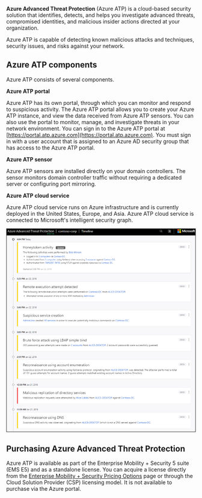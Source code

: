 **Azure Advanced Threat Protection** (Azure ATP) is a cloud-based security solution that identifies, detects, and helps you investigate advanced threats, compromised identities, and malicious insider actions directed at your organization.

Azure ATP is capable of detecting known malicious attacks and techniques, security issues, and risks against your network.

## Azure ATP components

Azure ATP consists of several components.

**Azure ATP portal** 

Azure ATP has its own portal, through which you can monitor and respond to suspicious activity. The Azure ATP portal allows you to create your Azure ATP instance, and view the data received from Azure ATP sensors. You can also use the portal to monitor, manage, and investigate threats in your network environment. You can sign in to the Azure ATP portal at [https://portal.atp.azure.com](https://portal.atp.azure.com). You must sign in with a user account that is assigned to an Azure AD security group that has access to the Azure ATP portal.

**Azure ATP sensor** 

Azure ATP sensors are installed directly on your domain controllers. The sensor monitors domain controller traffic without requiring a dedicated server or configuring port mirroring.

**Azure ATP cloud service** 

Azure ATP cloud service runs on Azure infrastructure and is currently deployed in the United States, Europe, and Asia. Azure ATP cloud service is connected to Microsoft's intelligent security graph.

![Screenshot of Azure Advanced Threat Protection dashboard and event timeline, showing security events such as HoneyToken activity, remote execution attempt detected, and suspicious service created](../media/7-atp-sa-timeline.png)

## Purchasing Azure Advanced Threat Protection

Azure ATP is available as part of the Enterprise Mobility + Security 5 suite (EMS E5) and as a standalone license. You can acquire a license directly from the [Enterprise Mobility + Security Pricing Options](https://www.microsoft.com/cloud-platform/enterprise-mobility-security-pricing) page or through the Cloud Solution Provider (CSP) licensing model. It is not available to purchase via the Azure portal.